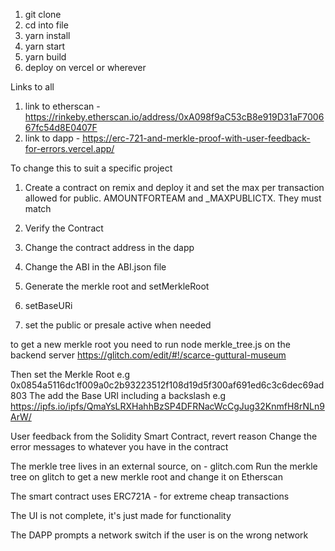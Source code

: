 1. git clone 
2. cd into file
3. yarn install
4. yarn start
5. yarn build
6. deploy on vercel or wherever

Links to all

1. link to etherscan - https://rinkeby.etherscan.io/address/0xA098f9aC53cB8e919D31aF700667fc54d8E0407F
2. link to dapp - https://erc-721-and-merkle-proof-with-user-feedback-for-errors.vercel.app/

To change this to suit a specific project

1. Create a contract on remix and deploy it and set the max per transaction allowed for public. AMOUNTFORTEAM and _MAXPUBLICTX. They must match
2. Verify the Contract
3. Change the contract address in the dapp
4. Change the ABI in the ABI.json file

5. Generate the merkle root and setMerkleRoot
6. setBaseURi
7. set the public or presale active when needed

to get a new merkle root you need to run node merkle_tree.js on the backend server https://glitch.com/edit/#!/scarce-guttural-museum

Then set the Merkle Root
e.g 0x0854a5116dc1f009a0c2b93223512f108d19d5f300af691ed6c3c6dec69ad803
The add the Base URI including a backslash
e.g https://ipfs.io/ipfs/QmaYsLRXHahhBzSP4DFRNacWcCgJug32KnmfH8rNLn9ArW/


User feedback from the Solidity Smart Contract, revert reason
Change the error messages to whatever you have in the contract

The merkle tree lives in an external source, on - glitch.com
Run the merkle tree on glitch to get a new merkle root and change it on Etherscan

The smart contract uses ERC721A - for extreme cheap transactions

The UI is not complete, it's just made for functionality

The DAPP prompts a network switch if the user is on the wrong network




